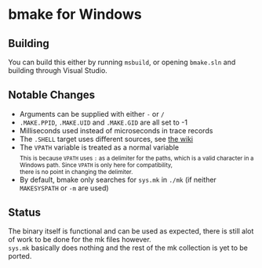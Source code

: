 
# bmake for Windows

## Building
You can build this either by running `msbuild`, or opening `bmake.sln` and building through Visual Studio.

## Notable Changes
- Arguments can be supplied with either `-` or `/`
- `.MAKE.PPID`, `.MAKE.UID` and `.MAKE.GID` are all set to -1
- Milliseconds used instead of microseconds in trace records
- The `.SHELL` target uses different sources, see [the wiki](https://github.com/VexedUXR/bmake/wiki#special-targets)
- The `VPATH` variable is treated as a normal variable  
<sub>This is because `VPATH` uses `:` as a delimiter for the paths, which is a valid character in a Windows path.
Since `VPATH` is only here for compatibility,  
there is no point in changing the delimiter.</sub>
- By default, bmake only searches for `sys.mk` in `./mk` (if neither `MAKESYSPATH` or `-m` are used)

## Status
The binary itself is functional and can be used as expected, there is still alot of work to be done for the mk files however.  
`sys.mk` basically does nothing and the rest of the mk collection is yet to be ported.
